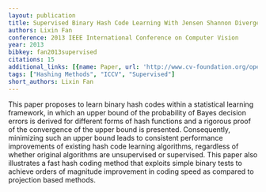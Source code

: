 ```yaml
---
layout: publication
title: Supervised Binary Hash Code Learning With Jensen Shannon Divergence
authors: Lixin Fan
conference: 2013 IEEE International Conference on Computer Vision
year: 2013
bibkey: fan2013supervised
citations: 15
additional_links: [{name: Paper, url: 'http://www.cv-foundation.org/openaccess/content_iccv_2013/papers/Fan_Supervised_Binary_Hash_2013_ICCV_paper.pdf'}]
tags: ["Hashing Methods", "ICCV", "Supervised"]
short_authors: Lixin Fan
---
```

This paper proposes to learn binary hash codes within
a statistical learning framework, in which an upper bound
of the probability of Bayes decision errors is derived for
different forms of hash functions and a rigorous proof of
the convergence of the upper bound is presented. Consequently, minimizing such an upper bound leads to consistent
performance improvements of existing hash code learning
algorithms, regardless of whether original algorithms are
unsupervised or supervised. This paper also illustrates a
fast hash coding method that exploits simple binary tests to
achieve orders of magnitude improvement in coding speed
as compared to projection based methods.